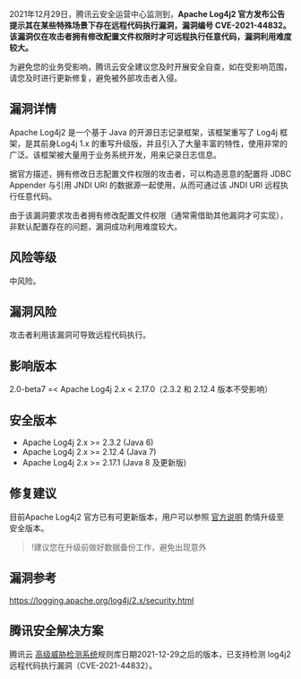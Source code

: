 2021年12月29日，腾讯云安全运营中心监测到，**Apache Log4j2 官方发布公告提示其在某些特殊场景下存在远程代码执行漏洞，漏洞编号 CVE-2021-44832。该漏洞仅在攻击者拥有修改配置文件权限时才可远程执行任意代码，漏洞利用难度较大。**

为避免您的业务受影响，腾讯云安全建议您及时开展安全自查，如在受影响范围，请您及时进行更新修复，避免被外部攻击者入侵。

## 漏洞详情
Apache Log4j2 是一个基于 Java 的开源日志记录框架，该框架重写了 Log4j 框架，是其前身Log4j 1.x 的重写升级版，并且引入了大量丰富的特性，使用非常的广泛。该框架被大量用于业务系统开发，用来记录日志信息。

据官方描述，拥有修改日志配置文件权限的攻击者，可以构造恶意的配置将 JDBC Appender 与引用 JNDI URI 的数据源一起使用，从而可通过该 JNDI URI 远程执行任意代码。

由于该漏洞要求攻击者拥有修改配置文件权限（通常需借助其他漏洞才可实现），非默认配置存在的问题，漏洞成功利用难度较大。

## 风险等级
中风险。

## 漏洞风险
攻击者利用该漏洞可导致远程代码执行。

## 影响版本
2.0-beta7 =< Apache Log4j 2.x < 2.17.0（2.3.2 和 2.12.4 版本不受影响）

## 安全版本
- Apache Log4j 2.x >= 2.3.2 (Java 6)
- Apache Log4j 2.x >= 2.12.4 (Java 7)
- Apache Log4j 2.x >= 2.17.1 (Java 8 及更新版)

## 修复建议
目前Apache Log4j2 官方已有可更新版本，用户可以参照 [官方说明](https://logging.apache.org/log4j/2.x/download.html) 酌情升级至安全版本。
>!建议您在升级前做好数据备份工作，避免出现意外

## 漏洞参考
https://logging.apache.org/log4j/2.x/security.html

## 腾讯安全解决方案
腾讯云 [高级威胁检测系统](https://cloud.tencent.com/document/product/1010)规则库日期2021-12-29之后的版本，已支持检测 log4j2 远程代码执行漏洞（CVE-2021-44832）。




